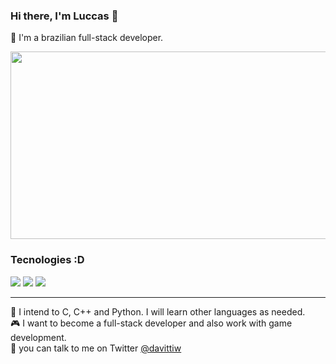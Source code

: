 ### Hi there, I'm Luccas 👋

👾 I'm a brazilian full-stack developer.

<img src="https://i.pinimg.com/originals/ad/fc/cd/adfccd6a72515359c1c283f912b67616.gif" width="600" height="300">
 
 ### Tecnologies :D
<img src="https://img.shields.io/badge/HTML-3455EB?style=for-the-badge&logo=html5&logoColor=white"> <img src="https://img.shields.io/badge/JavaScript-2F50D4?style=for-the-badge&logo=javascript&logoColor=white">
 <img src="https://img.shields.io/badge/CSS-4236F6?&style=for-the-badge&logo=css3&logoColor=white">
 <hr>

📄 I intend to C, C++ and Python. I will learn other languages as needed.  
🎮 I want to become a full-stack developer and also work with game development.  
💬 you can talk to me on Twitter <a href="https://twitter.com/davittiw" target="_blank">@davittiw</a>
